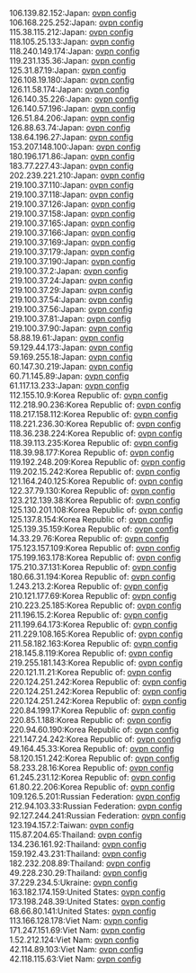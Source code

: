 106.139.82.152:Japan: [ovpn config](vpn/106_139_82_152.ovpn)  
106.168.225.252:Japan: [ovpn config](vpn/106_168_225_252.ovpn)  
115.38.115.212:Japan: [ovpn config](vpn/115_38_115_212.ovpn)  
118.105.25.133:Japan: [ovpn config](vpn/118_105_25_133.ovpn)  
118.240.149.174:Japan: [ovpn config](vpn/118_240_149_174.ovpn)  
119.231.135.36:Japan: [ovpn config](vpn/119_231_135_36.ovpn)  
125.31.87.19:Japan: [ovpn config](vpn/125_31_87_19.ovpn)  
126.108.19.180:Japan: [ovpn config](vpn/126_108_19_180.ovpn)  
126.11.58.174:Japan: [ovpn config](vpn/126_11_58_174.ovpn)  
126.140.35.226:Japan: [ovpn config](vpn/126_140_35_226.ovpn)  
126.140.57.196:Japan: [ovpn config](vpn/126_140_57_196.ovpn)  
126.51.84.206:Japan: [ovpn config](vpn/126_51_84_206.ovpn)  
126.88.63.74:Japan: [ovpn config](vpn/126_88_63_74.ovpn)  
138.64.196.27:Japan: [ovpn config](vpn/138_64_196_27.ovpn)  
153.207.148.100:Japan: [ovpn config](vpn/153_207_148_100.ovpn)  
180.196.171.86:Japan: [ovpn config](vpn/180_196_171_86.ovpn)  
183.77.227.43:Japan: [ovpn config](vpn/183_77_227_43.ovpn)  
202.239.221.210:Japan: [ovpn config](vpn/202_239_221_210.ovpn)  
219.100.37.110:Japan: [ovpn config](vpn/219_100_37_110.ovpn)  
219.100.37.118:Japan: [ovpn config](vpn/219_100_37_118.ovpn)  
219.100.37.126:Japan: [ovpn config](vpn/219_100_37_126.ovpn)  
219.100.37.158:Japan: [ovpn config](vpn/219_100_37_158.ovpn)  
219.100.37.165:Japan: [ovpn config](vpn/219_100_37_165.ovpn)  
219.100.37.166:Japan: [ovpn config](vpn/219_100_37_166.ovpn)  
219.100.37.169:Japan: [ovpn config](vpn/219_100_37_169.ovpn)  
219.100.37.179:Japan: [ovpn config](vpn/219_100_37_179.ovpn)  
219.100.37.190:Japan: [ovpn config](vpn/219_100_37_190.ovpn)  
219.100.37.2:Japan: [ovpn config](vpn/219_100_37_2.ovpn)  
219.100.37.24:Japan: [ovpn config](vpn/219_100_37_24.ovpn)  
219.100.37.29:Japan: [ovpn config](vpn/219_100_37_29.ovpn)  
219.100.37.54:Japan: [ovpn config](vpn/219_100_37_54.ovpn)  
219.100.37.56:Japan: [ovpn config](vpn/219_100_37_56.ovpn)  
219.100.37.81:Japan: [ovpn config](vpn/219_100_37_81.ovpn)  
219.100.37.90:Japan: [ovpn config](vpn/219_100_37_90.ovpn)  
58.88.19.61:Japan: [ovpn config](vpn/58_88_19_61.ovpn)  
59.129.44.173:Japan: [ovpn config](vpn/59_129_44_173.ovpn)  
59.169.255.18:Japan: [ovpn config](vpn/59_169_255_18.ovpn)  
60.147.30.219:Japan: [ovpn config](vpn/60_147_30_219.ovpn)  
60.71.145.89:Japan: [ovpn config](vpn/60_71_145_89.ovpn)  
61.117.13.233:Japan: [ovpn config](vpn/61_117_13_233.ovpn)  
112.155.10.9:Korea Republic of: [ovpn config](vpn/112_155_10_9.ovpn)  
112.218.90.236:Korea Republic of: [ovpn config](vpn/112_218_90_236.ovpn)  
118.217.158.112:Korea Republic of: [ovpn config](vpn/118_217_158_112.ovpn)  
118.221.236.30:Korea Republic of: [ovpn config](vpn/118_221_236_30.ovpn)  
118.36.238.224:Korea Republic of: [ovpn config](vpn/118_36_238_224.ovpn)  
118.39.113.235:Korea Republic of: [ovpn config](vpn/118_39_113_235.ovpn)  
118.39.98.177:Korea Republic of: [ovpn config](vpn/118_39_98_177.ovpn)  
119.192.248.209:Korea Republic of: [ovpn config](vpn/119_192_248_209.ovpn)  
119.202.15.242:Korea Republic of: [ovpn config](vpn/119_202_15_242.ovpn)  
121.164.240.125:Korea Republic of: [ovpn config](vpn/121_164_240_125.ovpn)  
122.37.79.130:Korea Republic of: [ovpn config](vpn/122_37_79_130.ovpn)  
123.212.139.38:Korea Republic of: [ovpn config](vpn/123_212_139_38.ovpn)  
125.130.201.108:Korea Republic of: [ovpn config](vpn/125_130_201_108.ovpn)  
125.137.8.154:Korea Republic of: [ovpn config](vpn/125_137_8_154.ovpn)  
125.139.35.159:Korea Republic of: [ovpn config](vpn/125_139_35_159.ovpn)  
14.33.29.76:Korea Republic of: [ovpn config](vpn/14_33_29_76.ovpn)  
175.123.157.109:Korea Republic of: [ovpn config](vpn/175_123_157_109.ovpn)  
175.199.163.178:Korea Republic of: [ovpn config](vpn/175_199_163_178.ovpn)  
175.210.37.131:Korea Republic of: [ovpn config](vpn/175_210_37_131.ovpn)  
180.66.31.194:Korea Republic of: [ovpn config](vpn/180_66_31_194.ovpn)  
1.243.213.2:Korea Republic of: [ovpn config](vpn/1_243_213_2.ovpn)  
210.121.177.69:Korea Republic of: [ovpn config](vpn/210_121_177_69.ovpn)  
210.223.25.185:Korea Republic of: [ovpn config](vpn/210_223_25_185.ovpn)  
211.196.15.2:Korea Republic of: [ovpn config](vpn/211_196_15_2.ovpn)  
211.199.64.173:Korea Republic of: [ovpn config](vpn/211_199_64_173.ovpn)  
211.229.108.165:Korea Republic of: [ovpn config](vpn/211_229_108_165.ovpn)  
211.58.182.163:Korea Republic of: [ovpn config](vpn/211_58_182_163.ovpn)  
218.145.8.119:Korea Republic of: [ovpn config](vpn/218_145_8_119.ovpn)  
219.255.181.143:Korea Republic of: [ovpn config](vpn/219_255_181_143.ovpn)  
220.121.11.21:Korea Republic of: [ovpn config](vpn/220_121_11_21.ovpn)  
220.124.251.242:Korea Republic of: [ovpn config](vpn/220_124_251_242.ovpn)  
220.124.251.242:Korea Republic of: [ovpn config](vpn/220_124_251_242.ovpn)  
220.124.251.242:Korea Republic of: [ovpn config](vpn/220_124_251_242.ovpn)  
220.84.199.17:Korea Republic of: [ovpn config](vpn/220_84_199_17.ovpn)  
220.85.1.188:Korea Republic of: [ovpn config](vpn/220_85_1_188.ovpn)  
220.94.60.190:Korea Republic of: [ovpn config](vpn/220_94_60_190.ovpn)  
221.147.24.242:Korea Republic of: [ovpn config](vpn/221_147_24_242.ovpn)  
49.164.45.33:Korea Republic of: [ovpn config](vpn/49_164_45_33.ovpn)  
58.120.151.242:Korea Republic of: [ovpn config](vpn/58_120_151_242.ovpn)  
58.233.28.16:Korea Republic of: [ovpn config](vpn/58_233_28_16.ovpn)  
61.245.231.12:Korea Republic of: [ovpn config](vpn/61_245_231_12.ovpn)  
61.80.22.206:Korea Republic of: [ovpn config](vpn/61_80_22_206.ovpn)  
109.126.5.201:Russian Federation: [ovpn config](vpn/109_126_5_201.ovpn)  
212.94.103.33:Russian Federation: [ovpn config](vpn/212_94_103_33.ovpn)  
92.127.244.241:Russian Federation: [ovpn config](vpn/92_127_244_241.ovpn)  
123.194.157.2:Taiwan: [ovpn config](vpn/123_194_157_2.ovpn)  
115.87.204.65:Thailand: [ovpn config](vpn/115_87_204_65.ovpn)  
134.236.161.92:Thailand: [ovpn config](vpn/134_236_161_92.ovpn)  
159.192.43.231:Thailand: [ovpn config](vpn/159_192_43_231.ovpn)  
182.232.208.89:Thailand: [ovpn config](vpn/182_232_208_89.ovpn)  
49.228.230.29:Thailand: [ovpn config](vpn/49_228_230_29.ovpn)  
37.229.234.5:Ukraine: [ovpn config](vpn/37_229_234_5.ovpn)  
163.182.174.159:United States: [ovpn config](vpn/163_182_174_159.ovpn)  
173.198.248.39:United States: [ovpn config](vpn/173_198_248_39.ovpn)  
68.66.80.141:United States: [ovpn config](vpn/68_66_80_141.ovpn)  
113.166.128.178:Viet Nam: [ovpn config](vpn/113_166_128_178.ovpn)  
171.247.151.69:Viet Nam: [ovpn config](vpn/171_247_151_69.ovpn)  
1.52.212.124:Viet Nam: [ovpn config](vpn/1_52_212_124.ovpn)  
42.114.89.103:Viet Nam: [ovpn config](vpn/42_114_89_103.ovpn)  
42.118.115.63:Viet Nam: [ovpn config](vpn/42_118_115_63.ovpn)  

